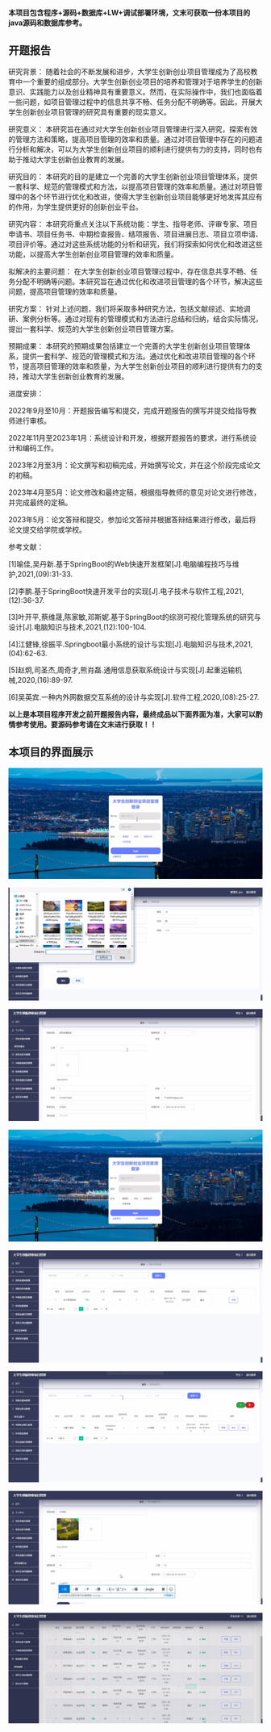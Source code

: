 ****本项目包含程序+源码+数据库+LW+调试部署环境，文末可获取一份本项目的java源码和数据库参考。****

## ******开题报告******

研究背景：
随着社会的不断发展和进步，大学生创新创业项目管理成为了高校教育中一个重要的组成部分。大学生创新创业项目的培养和管理对于培养学生的创新意识、实践能力以及创业精神具有重要意义。然而，在实际操作中，我们也面临着一些问题，如项目管理过程中的信息共享不畅、任务分配不明确等。因此，开展大学生创新创业项目管理的研究具有重要的现实意义。

研究意义：
本研究旨在通过对大学生创新创业项目管理进行深入研究，探索有效的管理方法和策略，提高项目管理的效率和质量。通过对项目管理中存在的问题进行分析和解决，可以为大学生创新创业项目的顺利进行提供有力的支持，同时也有助于推动大学生创新创业教育的发展。

研究目的：
本研究的目的是建立一个完善的大学生创新创业项目管理体系，提供一套科学、规范的管理模式和方法，以提高项目管理的效率和质量。通过对项目管理中的各个环节进行优化和改进，使得大学生创新创业项目能够更好地发挥其应有的作用，为学生提供更好的创新创业平台。

研究内容：
本研究将重点关注以下系统功能：学生、指导老师、评审专家、项目申请书、项目任务书、中期检查报告、结项报告、项目进展日志、项目立项申请、项目评价等。通过对这些系统功能的分析和研究，我们将探索如何优化和改进这些功能，以提高大学生创新创业项目管理的效率和质量。

拟解决的主要问题：
在大学生创新创业项目管理过程中，存在信息共享不畅、任务分配不明确等问题。本研究旨在通过优化和改进项目管理的各个环节，解决这些问题，提高项目管理的效率和质量。

研究方案：
针对上述问题，我们将采取多种研究方法，包括文献综述、实地调研、案例分析等。通过对现有的管理模式和方法进行总结和归纳，结合实际情况，提出一套科学、规范的大学生创新创业项目管理方案。

预期成果：
本研究的预期成果包括建立一个完善的大学生创新创业项目管理体系，提供一套科学、规范的管理模式和方法。通过优化和改进项目管理的各个环节，提高项目管理的效率和质量，为大学生创新创业项目的顺利进行提供有力的支持，推动大学生创新创业教育的发展。

进度安排：

2022年9月至10月：开题报告编写和提交，完成开题报告的撰写并提交给指导教师进行审核。

2022年11月至2023年1月：系统设计和开发，根据开题报告的要求，进行系统设计和编码工作。

2023年2月至3月：论文撰写和初稿完成，开始撰写论文，并在这个阶段完成论文的初稿。

2023年4月至5月：论文修改和最终定稿，根据指导教师的意见对论文进行修改，并完成最终的定稿。

2023年5月：论文答辩和提交，参加论文答辩并根据答辩结果进行修改，最后将论文提交给学院或学校。

参考文献：

[1]喻佳,吴丹新.基于SpringBoot的Web快速开发框架[J].电脑编程技巧与维护,2021,(09):31-33.

[2]李鹏.基于SpringBoot快速开发平台的实现[J].电子技术与软件工程,2021,(12):36-37.

[3]叶开平,蔡维晟,陈家敏,邓斯妮.基于SpringBoot的综测可视化管理系统的研究与设计[J].电脑知识与技术,2021,(12):100-104.

[4]江健锋,徐振平.Springboot最小系统的设计与实现[J].电脑知识与技术,2021,(04):62-63.

[5]赵炯,司圣杰,周奇才,熊肖磊.通用信息获取系统设计与实现[J].起重运输机械,2020,(16):89-97.

[6]吴英宾.一种内外网数据交互系统的设计与实现[J].软件工程,2020,(08):25-27.

****以上是本项目程序开发之前开题报告内容，最终成品以下面界面为准，大家可以酌情参考使用。要源码参考请在文末进行获取！！****

## ******本项目的界面展示******

![](./res/88cf5a5abc834fee81b0032e3ca7a5b8.png)

![](./res/05ea8aef4b524f5b858eaaaeb7a192f5.png)

![](./res/d3d3cc2b65d8424090330dc80335a995.png)

![](./res/a7b382a01ee64a8da89c4d2214d51ebf.png)

![](./res/f9a15ebf9b174ce0ba9ceaf7327a6cb4.png)

![](./res/816886409ab54f2e86006eda83757401.png)

![](./res/a9e8771e04ff4352b2e519ee017620cb.png)

![](./res/a4ae3652345442c8ad97c7f3118ba3c6.png)


